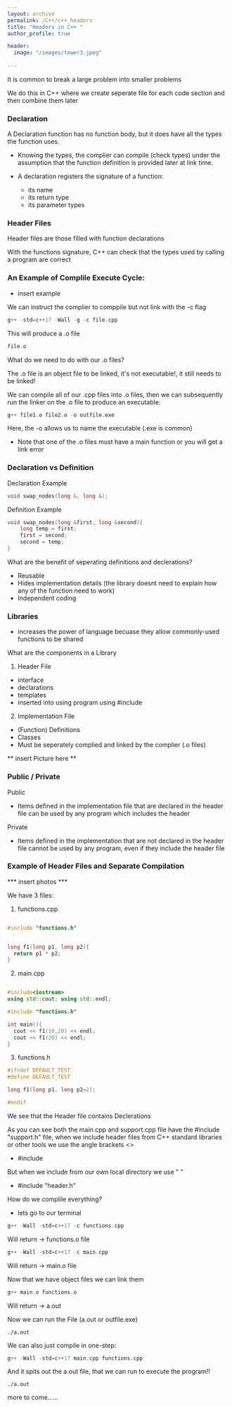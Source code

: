 ```yaml
---
layout: archive
permalink: /C++/c++_headers
title: "Headers in C++ "
author_profile: true

header:
  image: "/images/tower3.jpeg"
  
---
```


It is common to break a large problem into smaller problems

We do this in C++ where we create seperate file for each code section and then combine them later



### Declaration

 A Declaration function has no function body, but it does have all the types the function uses.

- Knowing the types, the complier can compile (check types) under the assumption that the function definition is provided later at link time.

- A declaration  registers the signature of a function:
    - its name
    - its return type 
    - its parameter types


### Header Files

Header files are those filled with function declarations 

With the functions signature, C++ can check that the types used by calling a program are correct


### An Example of Complile Execute Cycle:


- insert example


We can instruct the complier to comppile but not link with the -c flag

```cpp
g++ -std=c++17 -Wall -g -c file.cpp
```

This will produce a .o file

```cpp
file.o
```

What do we need to do with our .o files?

The .o file is an object file to be linked, it's not executable!, it still needs to be linked!

We can compile all of our .cpp files into .o files, then we can subsequently run the linker on the .o file to produce an executable:

```cpp
g++ file1.o file2.o -o outfile.exe
```

Here, the -o allows us to name the executable (.exe is common)
- Note that one of the .o files must have a main function or you will get a link error


### Declaration vs Definition

Declaration Example

```cpp
void swap_nodes(long &, long &);
```

Definition Example
```cpp
void swap_nodes(long &first, long &second){
    long temp = first;
    first = second;
    second = temp;
}
```

What are the benefit of seperating definitions and declerations?

- Reusable
- Hides implementation details (the library doesnt need to explain how any of the function need to work)
- Independent coding



### Libraries

- increases the power of language becuase they allow commonly-used functions to be shared

What are the components in a Library

1. Header File
- interface
- declarations
- templates
- inserted into using program using #include


2. Implementation File

- (Function) Definitions
- Classes
- Must be seperately complied and linked by the complier (.o files)


** insert Picture here **


### Public / Private

Public
- Items defined in the implementation file that are declared in the header file can be used by any program which includes the header

Private
- Items defined in the implementation that are not declared in the header file cannot be used by any program, even if they include the header file


### Example of Header Files and Separate Compilation

*** insert photos ***

We have 3 files:

1. functions.cpp

```cpp

#include "functions.h"


long f1(long p1, long p2){
  return p1 * p2;
}

```

2. main.cpp

```cpp

#include<iostream>
using std::cout; using std::endl;

#include "functions.h"

int main(){
  cout << f1(10,20) << endl;
  cout << f1(20) << endl;
}

```

3. functions.h

```cpp
#ifndef DEFAULT_TEST
#define DEFAULT_TEST

long f1(long p1, long p2=2);

#endif

```

We see that the Header file contains Declerations


As you can see both the main.cpp and support.cpp file have the #include "support.h" file,
when we include header files from C++ standard libraries or other tools we use the angle brackets <>
- #include <iosteam>

But when we include from our own local directory we use " "

- #include "header.h"


How do we complile everything?

- lets go to our terminal

```cpp
g++ -Wall -std=c++17 -c functions.cpp
```
Will return -> functions.o file

```cpp
g++ -Wall -std=c++17 -c main.cpp
```
Will return -> main.o file

Now that we have object files we can link them

```cpp
g++ main.o functions.o
```

Will return -> a.out

Now we can run the File (a.out or outfile.exe)

```
./a.out
```


We can also just compile in one-step:

```cpp
g++ -Wall -std=c++17 main.cpp functions.cpp
```

And it spits out the a.out file, that we can run to execute the program!!

```
./a.out
```

more to come......